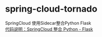 # spring-cloud-tornado
SpringCloud 使用Sidecar整合Python Flask
<br>
[代码说明：SpringCloud 整合 Python - Flask](https://www.cnblogs.com/maggieq8324/p/12099849.html)
